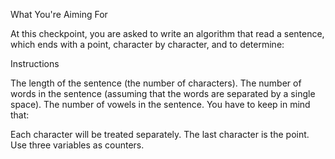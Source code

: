 What You're Aiming For

At this checkpoint, you are asked to write an algorithm that read a sentence, which ends with a point, character by character, and to determine:

 


Instructions

The length of the sentence (the number of characters).
The number of words in the sentence (assuming that the words are separated by a single space).
The number of vowels in the sentence.
You have to keep in mind that: 

Each character will be treated separately.
The last character is the point.
Use three variables as counters.
